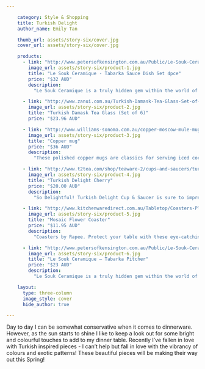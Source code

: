 ```yaml
---

    category: Style & Shopping
    title: Turkish Delight
    author_name: Emily Tan

    thumb_url: assets/story-six/cover.jpg
    cover_url: assets/story-six/cover.jpg

    products:
      - link: "http://www.petersofkensington.com.au/Public/Le-Souk-Ceramique-Tabarka-Sauce-Dish-Set-4pce.aspx"
        image_url: assets/story-six/product-1.jpg
        title: "Le Souk Ceramique - Tabarka Sauce Dish Set 4pce"
        price: "$32 AUD"
        description:
          "Le Souk Ceramique is a truly hidden gem within the world of ceramics. Originating from Tunisia, just a little way away from the Mediterranean coast, Le Souk Ceramique’s tidy little studio is a marvel of hands-on artisans throwing clay and painting fired works without the aid of expensive machinery. Pots and bowls are still made on a traditional potter’s wheel; the only modern innovations are the high-tech paints and glazes."

      - link: "http://www.zanui.com.au/Turkish-Damask-Tea-Glass-Set-of-6-85575.html"
        image_url: assets/story-six/product-2.jpg
        title: "Turkish Damask Tea Glass (Set of 6)"
        price: "$23.96 AUD"

      - link: "http://www.williams-sonoma.com.au/copper-moscow-mule-mug.html"
        image_url: assets/story-six/product-3.jpg
        title: "Copper mug"
        price: "$36 AUD"
        description:
          "These polished copper mugs are classics for serving iced cocktails such as the Moscow Mule, a blend of vodka, ginger beer and lime juice. The metal keeps cocktails and other refreshments ice-cold. Our mugs are handcrafted by artisans in Turkey who carry on the ancient traditions of Anatolian metalworking. Each is spun and hammered by hand of solid copper, with riveted handles and a tin lining. The copper will age naturally to a rich bronze patina."

      - link: "http://www.t2tea.com/shop/teaware-2/cups-and-saucers/turkish-delight-cherry/"
        image_url: assets/story-six/product-4.jpg
        title: "Turkish Delight Cherry"
        price: "$20.00 AUD"
        description:
          "So Delightful! Turkish Delight Cup & Saucer is sure to impress. Mix and match this colourful range or add to your existing set. Now there's an excuse to purchase more than one colour!"

      - link: "http://www.kitchenwaredirect.com.au/Tabletop/Coasters-Placemats/Rapee-Coaster-Set-of-4-Mosaic-Flower-Black"
        image_url: assets/story-six/product-5.jpg
        title: "Mosaic Flower Coaster"
        price: "$11.95 AUD"
        description:
          "Coasters by Rapee. Protect your table with these eye-catching Mosaic Flower Coasters in Black. The set of four is made from PVC and features a moulded pattern. Each coaster is 10cm by 10cm in size. From high end to everyday ware, Rapee caters to all tastes and budgets with their specialist range of cushions, napery, outdoor and home furnishings. Inspiration is drawn from around the world with overseas fashion trends influencing their innovative array of homewares and accessories."

      - link: "http://www.petersofkensington.com.au/Public/Le-Souk-Ceramique-Tabarka-Pitcher.aspx"
        image_url: assets/story-six/product-6.jpg
        title: "Le Souk Ceramique – Tabarka Pitcher"
        price: "$23 AUD"
        description:
          "Le Souk Ceramique is a truly hidden gem within the world of ceramics. Originating from Tunisia, just a little way away from the Mediterranean coast, Le Souk Ceramique’s tidy little studio is a marvel of hands-on artisans throwing clay and painting fired works without the aid of expensive machinery. Pots and bowls are still made on a traditional potter’s wheel; the only modern innovations are the high-tech paints and glazes."

    layout:
      type: three-column
      image_style: cover
      hide_author: true

---
```


Day to day I can be somewhat conservative when it comes to dinnerware. However, as the sun starts to shine I like to keep a look out for some bright and colourful touches to add to my dinner table. Recently I’ve fallen in love with Turkish inspired pieces - I can’t help but fall in love with the vibrancy of colours and exotic patterns! These beautiful pieces will be making their way out this Spring!

